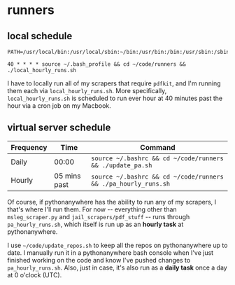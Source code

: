 # runners

## local schedule

```cron
PATH=/usr/local/bin:/usr/local/sbin:~/bin:/usr/bin:/bin:/usr/sbin:/sbin

40 * * * * source ~/.bash_profile && cd ~/code/runners && ./local_hourly_runs.sh
```

I have to locally run all of my scrapers that require `pdfkit`, and I'm running them each via `local_hourly_runs.sh`. More specifically, `local_hourly_runs.sh` is scheduled to run ever hour at 40 minutes past the hour via a cron job on my Macbook.

## virtual server schedule

Frequency|Time|Command
---|---|---
Daily|00:00|`source ~/.bashrc && cd ~/code/runners && ./update_pa.sh`
Hourly|05 mins past|`source ~/.bashrc && cd ~/code/runners && ./pa_hourly_runs.sh`


Of course, if pythonanywhere has the ability to run any of my scrapers, I that's where I'll run them. For now -- everything other than `msleg_scraper.py` and `jail_scrapers/pdf_stuff` -- runs through `pa_hourly_runs.sh`, which itself is run up as an **hourly task** at pythonanywhere.


I use `~/code/update_repos.sh` to keep all the repos on pythonanywhere up to date. I manually run it in a pythonanywhere bash console when I've just finished working on the code and know I've pushed changes to `pa_hourly_runs.sh`. Also, just in case, it's also run as a **daily task** once a day at 0 o'clock (UTC).
